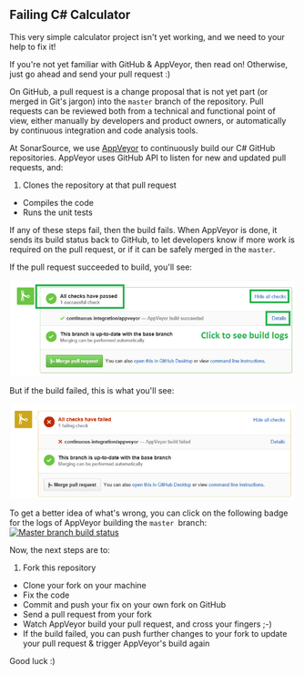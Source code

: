 ## Failing C# Calculator

This very simple calculator project isn't yet working, and we need to your help to fix it!

If you're not yet familiar with GitHub & AppVeyor, then read on! Otherwise, just go ahead and send your pull request :)

On GitHub, a pull request is a change proposal that is not yet part (or merged in Git's jargon) into the `master` branch of the repository. Pull requests can be reviewed both from a technical and functional point of view, either manually by developers and product owners, or automatically by continuous integration and code analysis tools.

At SonarSource, we use [AppVeyor](http://www.appveyor.com) to continuously build our C# GitHub repositories.
AppVeyor uses GitHub API to listen for new and updated pull requests, and:

1. Clones the repository at that pull request
* Compiles the code
* Runs the unit tests

If any of these steps fail, then the build fails. When AppVeyor is done, it sends its build status back to GitHub, to let developers know if more work is required on the pull request, or if it can be safely merged in the `master`. 

If the pull request succeeded to build, you'll see:
<p align="center">
  <img width="500" src="build-succeeded.png" alt="Successful pull request build" />
</p>

But if the build failed, this is what you'll see:
<p align="center">
  <img width="500" src="build-failed.png" alt="Failed pull request build" />
</p>

To get a better idea of what's wrong, you can click on the following badge for the logs of AppVeyor building the `master `branch: [![Master branch build status](https://ci.appveyor.com/api/projects/status/wbwhd35tbyf346uv?svg=true)](https://ci.appveyor.com/project/SonarSource/failing-calculator/branch/master)

Now, the next steps are to:

1. Fork this repository
* Clone your fork on your machine
* Fix the code
* Commit and push your fix on your own fork on GitHub
* Send a pull request from your fork
* Watch AppVeyor build your pull request, and cross your fingers ;-)
* If the build failed, you can push further changes to your fork to update your pull request & trigger AppVeyor's build again

Good luck :)
